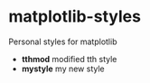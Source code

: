 # matplotlib-styles
Personal styles for matplotlib

* **tthmod** modified tth style
* **mystyle** my new style
